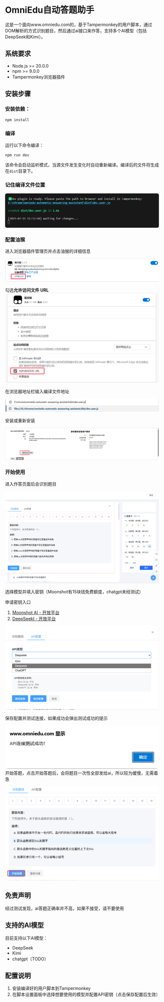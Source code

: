 # OmniEdu自动答题助手

这是一个面向www.omniedu.com的，基于Tampermonkey的用户脚本，通过DOM解析的方式识别题目，然后通过ai接口来作答，支持多个AI模型（包括DeepSeek和Kimi）。



## 系统要求

- Node.js >= 20.0.0
- npm >= 9.0.0
- Tampermonkey浏览器插件



## 安装步骤

### 安装依赖：

```bash
npm install
```

### 编译

运行以下命令编译：

```bash
npm run dev
```

该命令会启动监听模式，当源文件发生变化时自动重新编译。编译后的文件将生成在`dist`目录下。

### 记住编译文件位置

![QQ_1752550488142](README.assets/QQ_1752550488142.png)

### 配置油猴

进入浏览器插件管理页并点击油猴的详细信息

![QQ_1752550523838](README.assets/QQ_1752550523838.png)

勾选**允许访问文件 URL**![QQ_1752550634961](README.assets/QQ_1752550634961.png)

在浏览器地址栏输入编译文件地址

![QQ_1752550681577](README.assets/QQ_1752550681577.png)

安装或重新安装

![QQ_1752550771712](README.assets/QQ_1752550771712.png)



### 开始使用

进入作答页面后会识别题目

![QQ_1752552103009](README.assets/QQ_1752552103009.png)

选择模型并填入密钥（Moonshot有15块钱免费额度，chatgpt未经测试）

申请密钥入口

1. [Moonshot AI - 开放平台](https://platform.moonshot.cn/docs/introduction#文本生成模型)
2. [DeepSeekI - 开放平台](https://platform.deepseek.com/)

![QQ_1752552145946](README.assets/QQ_1752552145946.png)

保存配置并测试连接，如果成功会弹出测试成功的提示

![QQ_1752552405810](README.assets/QQ_1752552405810.png)
开始答题，点击开始答题后，会将题目一次性全部发给ai，所以较为缓慢，无需着急

![QQ_1752552471158](README.assets/QQ_1752552471158.png)



## 免责声明

经过测试发现，ai答题正确率并不高，如果不接受，请不要使用



## 支持的AI模型

目前支持以下AI模型：

- DeepSeek
- Kimi
- chatgpt（TODO）



## 配置说明

1. 安装编译好的用户脚本到Tampermonkey
2. 在脚本设置面板中选择想要使用的模型并配置API密钥（点击保存配置后生效）
